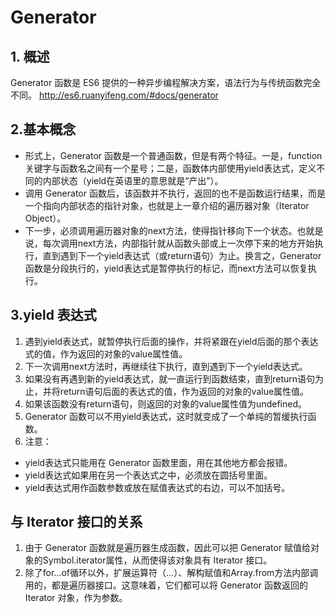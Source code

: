# Generator
## 1. 概述
Generator 函数是 ES6 提供的一种异步编程解决方案，语法行为与传统函数完全不同。
http://es6.ruanyifeng.com/#docs/generator

## 2.基本概念
- 形式上，Generator 函数是一个普通函数，但是有两个特征。一是，function关键字与函数名之间有一个星号；二是，函数体内部使用yield表达式，定义不同的内部状态（yield在英语里的意思就是“产出”）。
- 调用 Generator 函数后，该函数并不执行，返回的也不是函数运行结果，而是一个指向内部状态的指针对象，也就是上一章介绍的遍历器对象（Iterator Object）。
- 下一步，必须调用遍历器对象的next方法，使得指针移向下一个状态。也就是说，每次调用next方法，内部指针就从函数头部或上一次停下来的地方开始执行，直到遇到下一个yield表达式（或return语句）为止。换言之，Generator 函数是分段执行的，yield表达式是暂停执行的标记，而next方法可以恢复执行。

## 3.yield 表达式
1. 遇到yield表达式，就暂停执行后面的操作，并将紧跟在yield后面的那个表达式的值，作为返回的对象的value属性值。
2. 下一次调用next方法时，再继续往下执行，直到遇到下一个yield表达式。
3. 如果没有再遇到新的yield表达式，就一直运行到函数结束，直到return语句为止，并将return语句后面的表达式的值，作为返回的对象的value属性值。
4. 如果该函数没有return语句，则返回的对象的value属性值为undefined。
5. Generator 函数可以不用yield表达式，这时就变成了一个单纯的暂缓执行函数。
6. 注意：
  - yield表达式只能用在 Generator 函数里面，用在其他地方都会报错。
  - yield表达式如果用在另一个表达式之中，必须放在圆括号里面。
  - yield表达式用作函数参数或放在赋值表达式的右边，可以不加括号。

## 与 Iterator 接口的关系
1. 由于 Generator 函数就是遍历器生成函数，因此可以把 Generator 赋值给对象的Symbol.iterator属性，从而使得该对象具有 Iterator 接口。
2. 除了for...of循环以外，扩展运算符（...）、解构赋值和Array.from方法内部调用的，都是遍历器接口。这意味着，它们都可以将 Generator 函数返回的 Iterator 对象，作为参数。




